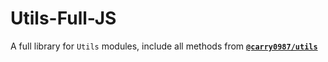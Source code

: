 # Utils-Full-JS
A full library for `Utils` modules, include all methods from **[`@carry0987/utils`](https://www.npmjs.com/package/@carry0987/utils)**
